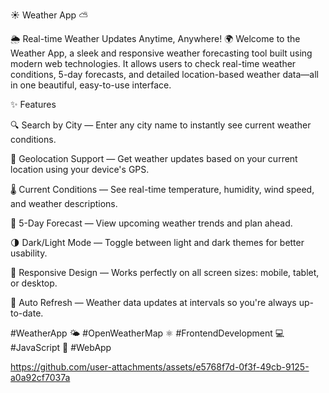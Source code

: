 ☀️ Weather App ⛅

🌦️ Real-time Weather Updates Anytime, Anywhere! 🌍
Welcome to the Weather App, a sleek and responsive weather forecasting tool built using modern web technologies. It allows users to check real-time weather conditions, 5-day forecasts, and detailed location-based weather data—all in one beautiful, easy-to-use interface.

✨ Features

🔍 Search by City — Enter any city name to instantly see current weather conditions.

📍 Geolocation Support — Get weather updates based on your current location using your device's GPS.

🌡️ Current Conditions — See real-time temperature, humidity, wind speed, and weather descriptions.

📆 5-Day Forecast — View upcoming weather trends and plan ahead.

🌗 Dark/Light Mode — Toggle between light and dark themes for better usability.

📱 Responsive Design — Works perfectly on all screen sizes: mobile, tablet, or desktop.

🔄 Auto Refresh — Weather data updates at intervals so you're always up-to-date.

#WeatherApp
🌤️ #OpenWeatherMap
⚛️ #FrontendDevelopment
💻 #JavaScript
📱 #WebApp

https://github.com/user-attachments/assets/e5768f7d-0f3f-49cb-9125-a0a92cf7037a
